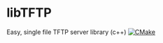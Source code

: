 # libTFTP
Easy, single file TFTP server library (c++)
[![CMake](https://github.com/lazzyfox/libTFTP/actions/workflows/cmake.yml/badge.svg)](https://github.com/lazzyfox/libTFTP/actions/workflows/cmake.yml)
